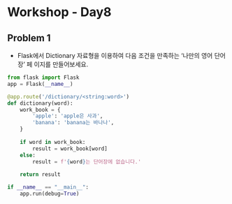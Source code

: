 

# Workshop - Day8

## Problem 1

- Flask에서 Dictionary 자료형을 이용하여 다음 조건을 만족하는 ‘나만의 영어 단어장’ 페
  이지를 만들어보세요.
```python
from flask import Flask
app = Flask(__name__)

@app.route('/dictionary/<string:word>')
def dictionary(word):
    work_book = {
        'apple': 'apple은 사과',
        'banana': 'banana는 바나나',
    }
    
    if word in work_book:
        result = work_book[word]
    else:
        result = f'{word}는 단어장에 없습니다.'
        
    return result

if __name__ == "__main__":
    app.run(debug=True)
```



